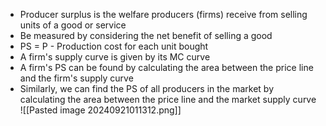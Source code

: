 - Producer surplus is the welfare producers (firms) receive from selling units of a good or service
- Be measured by considering the net benefit of selling a good
- PS = P - Production cost for each unit bought
- A firm's supply curve is given by its MC curve
- A firm's PS can be found by calculating the area between the price line and the firm's supply curve
- Similarly, we can find the PS of all producers in the market by calculating the area between the price line and the market supply curve
![[Pasted image 20240921011312.png]]
